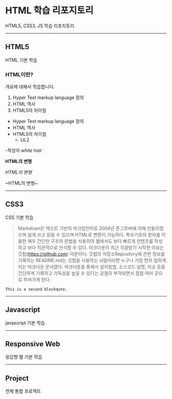 # HTML 학습 리포지토리
HTML5, CSS3, JS 학습 리포지토리


--------------------------

## HTML5 
HTML 기본 학습

### HTML이란?
개요에 대해서 학습합니다.
1. Hyper Text markup language 정의
2. HTML 역사
3. HTML5의 차이점

- Hyper Text markup language 정의
- HTML 역사
- HTML5의 차이점
  - UL2

-작성자 *white hair*
  
  **HTML의 변형**

  *HTML의 변형*

  ~HTML의 변형~

---------------------------


## CSS3
CSS 기본 학습

> Markdown은 텍스트 기반의 마크업언어로 2004년 존그루버에 의해 만들어졌으며 쉽게 쓰고 읽을 수 있으며 HTML로 변환이 가능하다. 특수기호와 문자를 이용한 매우 간단한 구조의 문법을 사용하여 웹에서도 보다 빠르게 컨텐츠를 작성하고 보다 직관적으로 인식할 수 있다. 마크다운이 최근 각광받기 시작한 이유는 깃헙(https://github.com) 덕분이다. 깃헙의 저장소Repository에 관한 정보를 기록하는 README.md는 깃헙을 사용하는 사람이라면 누구나 가장 먼저 접하게 되는 마크다운 문서였다. 마크다운을 통해서 설치방법, 소스코드 설명, 이슈 등을 간단하게 기록하고 가독성을 높일 수 있다는 강점이 부각되면서 점점 여러 곳으로 퍼져가게 된다.
```
This is a second blockqute.
```

---------------------------

## Javascript
javascript 기본 학습

---------------------------

## Responsive Web
응답형 웹 기본 학습

---------------------------

## Project
전체 통합 프로젝트
